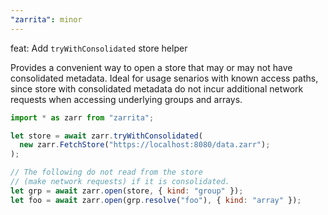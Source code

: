 ```yaml
---
"zarrita": minor
---
```


feat: Add `tryWithConsolidated` store helper

Provides a convenient way to open a store that may or may not have consolidated
metadata. Ideal for usage senarios with known access paths, since store with
consolidated metadata do not incur additional network requests when accessing
underlying groups and arrays.

```js
import * as zarr from "zarrita";

let store = await zarr.tryWithConsolidated(
  new zarr.FetchStore("https://localhost:8080/data.zarr");
);

// The following do not read from the store
// (make network requests) if it is consolidated.
let grp = await zarr.open(store, { kind: "group" });
let foo = await zarr.open(grp.resolve("foo"), { kind: "array" });
```
